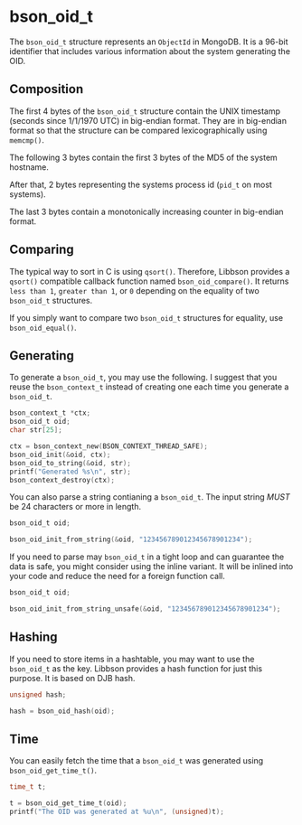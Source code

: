 # bson_oid_t

The `bson_oid_t` structure represents an `ObjectId` in MongoDB.
It is a 96-bit identifier that includes various information about the system generating the OID.

## Composition

The first 4 bytes of the `bson_oid_t` structure contain the UNIX timestamp (seconds since 1/1/1970 UTC) in big-endian format.
They are in big-endian format so that the structure can be compared lexicographically using `memcmp()`.

The following 3 bytes contain the first 3 bytes of the MD5 of the system hostname.

After that, 2 bytes representing the systems process id (`pid_t` on most systems).

The last 3 bytes contain a monotonically increasing counter in big-endian format.


## Comparing

The typical way to sort in C is using `qsort()`.
Therefore, Libbson provides a `qsort()` compatible callback function named `bson_oid_compare()`.
It returns `less than 1`, `greater than 1`, or `0` depending on the equality of two `bson_oid_t` structures.

If you simply want to compare two `bson_oid_t` structures for equality, use `bson_oid_equal()`.

## Generating

To generate a `bson_oid_t`, you may use the following.
I suggest that you reuse the `bson_context_t` instead of creating one each time you generate a `bson_oid_t`.

```c
bson_context_t *ctx;
bson_oid_t oid;
char str[25];

ctx = bson_context_new(BSON_CONTEXT_THREAD_SAFE);
bson_oid_init(&oid, ctx);
bson_oid_to_string(&oid, str);
printf("Generated %s\n", str);
bson_context_destroy(ctx);
```

You can also parse a string contianing a `bson_oid_t`.
The input string <em>MUST</em> be 24 characters or more in length.

```c
bson_oid_t oid;

bson_oid_init_from_string(&oid, "123456789012345678901234");
```

If you need to parse may `bson_oid_t` in a tight loop and can guarantee the data is safe, you might consider using the inline variant.
It will be inlined into your code and reduce the need for a foreign function call.

```c
bson_oid_t oid;

bson_oid_init_from_string_unsafe(&oid, "123456789012345678901234");
```

## Hashing

If you need to store items in a hashtable, you may want to use the `bson_oid_t` as the key.
Libbson provides a hash function for just this purpose.
It is based on DJB hash.

```c
unsigned hash;

hash = bson_oid_hash(oid);
```

## Time

You can easily fetch the time that a `bson_oid_t` was generated using `bson_oid_get_time_t()`.

```c
time_t t;

t = bson_oid_get_time_t(oid);
printf("The OID was generated at %u\n", (unsigned)t);
```
